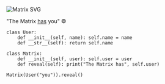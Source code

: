 ![Matrix SVG](https://raw.githubusercontent.com/rodrigograca31/rodrigograca31/master/matrix.svg)

"The Matrix [has](https://en.wikipedia.org/wiki/Has-a) you" ©
```
class User:
    def __init__(self, name): self.name = name
    def __str__(self): return self.name

class Matrix:
    def __init__(self, user): self.user = user
    def reveal(self): print("The Matrix has", self.user)

Matrix(User("you")).reveal()
```
